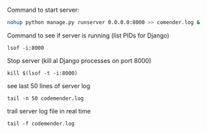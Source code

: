 Command to start server: 
```bash
nohup python manage.py runserver 0.0.0.0:8000 >> comender.log &
```

Command to see if server is running (list PIDs for Django)
```
lsof -i:8000
```

Stop server (kill al Django processes on port 8000)
```
kill $(lsof -t -i:8000)
```
see last 50 lines of server log
```
tail -n 50 codemender.log
```

trail server log file in real time
```
tail -f codemender.log
```
